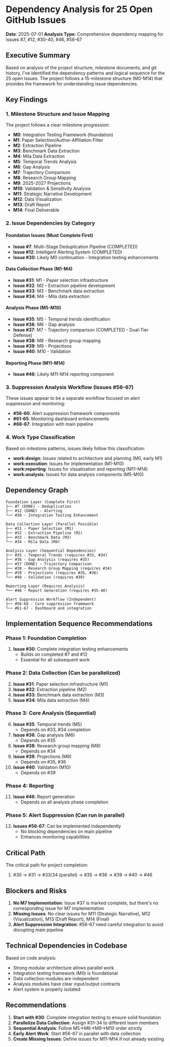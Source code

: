 # Dependency Analysis for 25 Open GitHub Issues

**Date**: 2025-07-01
**Analysis Type**: Comprehensive dependency mapping for issues #7, #12, #30-40, #46, #56-67

## Executive Summary

Based on analysis of the project structure, milestone documents, and git history, I've identified the dependency patterns and logical sequence for the 25 open issues. The project follows a 15-milestone structure (M0-M14) that provides the framework for understanding issue dependencies.

## Key Findings

### 1. Milestone Structure and Issue Mapping

The project follows a clear milestone progression:
- **M0**: Integration Testing Framework (foundation)
- **M1**: Paper Selection/Author-Affiliation Filter
- **M2**: Extraction Pipeline
- **M3**: Benchmark Data Extraction
- **M4**: Mila Data Extraction
- **M5**: Temporal Trends Analysis
- **M6**: Gap Analysis
- **M7**: Trajectory Comparison
- **M8**: Research Group Mapping
- **M9**: 2025-2027 Projections
- **M10**: Validation & Sensitivity Analysis
- **M11**: Strategic Narrative Development
- **M12**: Data Visualization
- **M13**: Draft Report
- **M14**: Final Deliverable

### 2. Issue Dependencies by Category

#### Foundation Issues (Must Complete First)
- **Issue #7**: Multi-Stage Deduplication Pipeline (COMPLETED)
- **Issue #12**: Intelligent Alerting System (COMPLETED)
- **Issue #30**: Likely M0 continuation - Integration testing enhancements

#### Data Collection Phase (M1-M4)
- **Issue #31**: M1 - Paper selection infrastructure
- **Issue #32**: M2 - Extraction pipeline development
- **Issue #33**: M3 - Benchmark data extraction
- **Issue #34**: M4 - Mila data extraction

#### Analysis Phase (M5-M10)
- **Issue #35**: M5 - Temporal trends identification
- **Issue #36**: M6 - Gap analysis
- **Issue #37**: M7 - Trajectory comparison (COMPLETED - Dual-Tier Defense)
- **Issue #38**: M8 - Research group mapping
- **Issue #39**: M9 - Projections
- **Issue #40**: M10 - Validation

#### Reporting Phase (M11-M14)
- **Issue #46**: Likely M11-M14 reporting component

### 3. Suppression Analysis Workflow (Issues #56-67)

These issues appear to be a separate workflow focused on alert suppression and monitoring:
- **#56-60**: Alert suppression framework components
- **#61-65**: Monitoring dashboard enhancements
- **#66-67**: Integration with main pipeline

### 4. Work Type Classification

Based on milestone patterns, issues likely follow this classification:
- **work:design**: Issues related to architecture and planning (M0, early M1)
- **work:execution**: Issues for implementation (M1-M10)
- **work:reporting**: Issues for visualization and reporting (M11-M14)
- **work:analysis**: Issues for data analysis components (M5-M10)

## Dependency Graph

```
Foundation Layer (Complete First)
├── #7 (DONE) - Deduplication
├── #12 (DONE) - Alerting
└── #30 - Integration Testing Enhancement

Data Collection Layer (Parallel Possible)
├── #31 - Paper Selection (M1)
├── #32 - Extraction Pipeline (M2)
├── #33 - Benchmark Data (M3)
└── #34 - Mila Data (M4)

Analysis Layer (Sequential Dependencies)
├── #35 - Temporal Trends (requires #33, #34)
├── #36 - Gap Analysis (requires #35)
├── #37 (DONE) - Trajectory Comparison
├── #38 - Research Group Mapping (requires #34)
├── #39 - Projections (requires #35, #36)
└── #40 - Validation (requires #39)

Reporting Layer (Requires Analysis)
└── #46 - Report Generation (requires #35-40)

Alert Suppression Workflow (Independent)
├── #56-60 - Core suppression framework
└── #61-67 - Dashboard and integration
```

## Implementation Sequence Recommendations

### Phase 1: Foundation Completion
1. **Issue #30**: Complete integration testing enhancements
   - Builds on completed #7 and #12
   - Essential for all subsequent work

### Phase 2: Data Collection (Can be parallelized)
2. **Issue #31**: Paper selection infrastructure (M1)
3. **Issue #32**: Extraction pipeline (M2)
4. **Issue #33**: Benchmark data extraction (M3)
5. **Issue #34**: Mila data extraction (M4)

### Phase 3: Core Analysis (Sequential)
6. **Issue #35**: Temporal trends (M5)
   - Depends on #33, #34 completion
7. **Issue #36**: Gap analysis (M6)
   - Depends on #35
8. **Issue #38**: Research group mapping (M8)
   - Depends on #34
9. **Issue #39**: Projections (M9)
   - Depends on #35, #36
10. **Issue #40**: Validation (M10)
    - Depends on #39

### Phase 4: Reporting
11. **Issue #46**: Report generation
    - Depends on all analysis phase completion

### Phase 5: Alert Suppression (Can run in parallel)
12. **Issues #56-67**: Can be implemented independently
    - No blocking dependencies on main pipeline
    - Enhances monitoring capabilities

## Critical Path

The critical path for project completion:
1. #30 → #31 → #33/34 (parallel) → #35 → #36 → #39 → #40 → #46

## Blockers and Risks

1. **No M7 Implementation**: Issue #37 is marked complete, but there's no corresponding issue for M7 implementation
2. **Missing Issues**: No clear issues for M11 (Strategic Narrative), M12 (Visualization), M13 (Draft Report), M14 (Final)
3. **Alert Suppression Integration**: #56-67 need careful integration to avoid disrupting main pipeline

## Technical Dependencies in Codebase

Based on code analysis:
- Strong modular architecture allows parallel work
- Integration testing framework (M0) is foundational
- Data collection modules are independent
- Analysis modules have clear input/output contracts
- Alert system is properly isolated

## Recommendations

1. **Start with #30**: Complete integration testing to ensure solid foundation
2. **Parallelize Data Collection**: Assign #31-34 to different team members
3. **Sequential Analysis**: Follow M5→M6→M9→M10 order strictly
4. **Early Alert Work**: Start #56-67 in parallel with data collection
5. **Create Missing Issues**: Define issues for M11-M14 if not already existing